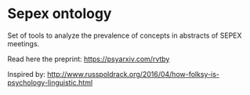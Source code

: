 # Sepex ontology
Set of tools to analyze the prevalence of concepts in abstracts of SEPEX meetings.

Read here the preprint: https://psyarxiv.com/rvtby

Inspired by: http://www.russpoldrack.org/2016/04/how-folksy-is-psychology-linguistic.html
